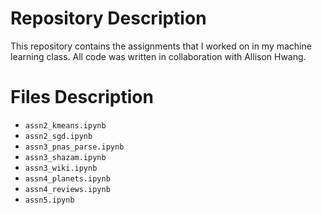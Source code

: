 # Repository Description
This repository contains the assignments that I worked on in my machine learning class.
All code was written in collaboration with Allison Hwang.

# Files Description
- `assn2_kmeans.ipynb`
- `assn2_sgd.ipynb`
- `assn3_pnas_parse.ipynb`
- `assn3_shazam.ipynb`
- `assn3_wiki.ipynb`
- `assn4_planets.ipynb`
- `assn4_reviews.ipynb`
- `assn5.ipynb`
